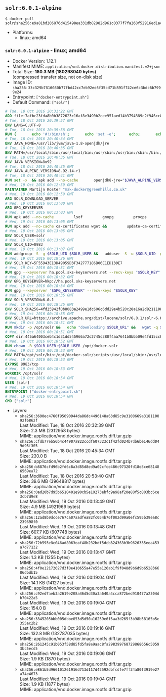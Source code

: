 ## `solr:6.0.1-alpine`

```console
$ docker pull solr@sha256:e9a81bd206876d415498ea331db82982d961c8377f7fa260f52916ed1ac7092d
```

-	Platforms:
	-	linux; amd64

### `solr:6.0.1-alpine` - linux; amd64

-	Docker Version: 1.12.1
-	Manifest MIME: `application/vnd.docker.distribution.manifest.v2+json`
-	Total Size: **180.3 MB (180298040 bytes)**  
	(compressed transfer size, not on-disk size)
-	Image ID: `sha256:33c329b7816080b77fbd42cc7eb92ee5f35cd71b891f742ce6c3bdc6b7999e24`
-	Entrypoint: `["docker-entrypoint.sh"]`
-	Default Command: `["solr"]`

```dockerfile
# Tue, 18 Oct 2016 20:31:22 GMT
ADD file:7afbc23fda8b0b3872623c16af8e3490b2cee951aed14b3794389c2f946cc8c7 in / 
# Tue, 18 Oct 2016 20:39:57 GMT
ENV LANG=C.UTF-8
# Tue, 18 Oct 2016 20:39:58 GMT
RUN { 		echo '#!/bin/sh'; 		echo 'set -e'; 		echo; 		echo 'dirname "$(dirname "$(readlink -f "$(which javac || which java)")")"'; 	} > /usr/local/bin/docker-java-home 	&& chmod +x /usr/local/bin/docker-java-home
# Tue, 18 Oct 2016 20:40:34 GMT
ENV JAVA_HOME=/usr/lib/jvm/java-1.8-openjdk/jre
# Tue, 18 Oct 2016 20:40:35 GMT
ENV PATH=/usr/local/sbin:/usr/local/bin:/usr/sbin:/usr/bin:/sbin:/bin:/usr/lib/jvm/java-1.8-openjdk/jre/bin:/usr/lib/jvm/java-1.8-openjdk/bin
# Tue, 18 Oct 2016 20:40:35 GMT
ENV JAVA_VERSION=8u92
# Tue, 18 Oct 2016 20:40:35 GMT
ENV JAVA_ALPINE_VERSION=8.92.14-r1
# Tue, 18 Oct 2016 20:40:41 GMT
RUN set -x 	&& apk add --no-cache 		openjdk8-jre="$JAVA_ALPINE_VERSION" 	&& [ "$JAVA_HOME" = "$(docker-java-home)" ]
# Wed, 19 Oct 2016 00:12:59 GMT
MAINTAINER Martijn Koster "mak-docker@greenhills.co.uk"
# Wed, 19 Oct 2016 00:12:59 GMT
ARG SOLR_DOWNLOAD_SERVER
# Wed, 19 Oct 2016 00:13:00 GMT
ARG GPG_KEYSERVER
# Wed, 19 Oct 2016 00:13:03 GMT
RUN apk add --no-cache         lsof         gnupg         procps         tar         bash
# Wed, 19 Oct 2016 00:13:05 GMT
RUN apk add --no-cache ca-certificates wget &&         update-ca-certificates
# Wed, 19 Oct 2016 00:13:05 GMT
ENV SOLR_USER=solr
# Wed, 19 Oct 2016 00:13:05 GMT
ENV SOLR_UID=8983
# Wed, 19 Oct 2016 00:13:07 GMT
RUN addgroup -S -g $SOLR_UID $SOLR_USER &&   adduser -S -u $SOLR_UID -g $SOLR_USER $SOLR_USER
# Wed, 19 Oct 2016 00:18:26 GMT
ENV SOLR_KEY=5F55943E13D49059D3F342777186B06E1ED139E7
# Wed, 19 Oct 2016 00:18:31 GMT
RUN gpg --keyserver ha.pool.sks-keyservers.net --recv-keys "$SOLR_KEY"
# Wed, 19 Oct 2016 00:18:32 GMT
ENV GPG_KEYSERVER=hkp://ha.pool.sks-keyservers.net
# Wed, 19 Oct 2016 00:18:34 GMT
RUN gpg --keyserver "$GPG_KEYSERVER" --recv-keys "$SOLR_KEY"
# Wed, 19 Oct 2016 00:18:35 GMT
ENV SOLR_VERSION=6.0.1
# Wed, 19 Oct 2016 00:18:35 GMT
ENV SOLR_SHA256=4fd25942f0b8083a2499e1dc606c6dd29e4b520c28a16a2d82111088126d43af
# Wed, 19 Oct 2016 00:18:35 GMT
ENV SOLR_URL=https://archive.apache.org/dist/lucene/solr/6.0.1/solr-6.0.1.tgz
# Wed, 19 Oct 2016 00:18:51 GMT
RUN mkdir -p /opt/solr &&   echo "downloading $SOLR_URL" &&   wget -q $SOLR_URL -O /opt/solr.tgz &&   echo "downloading $SOLR_URL.asc" &&   wget -q $SOLR_URL.asc -O /opt/solr.tgz.asc &&   echo "$SOLR_SHA256 */opt/solr.tgz" | sha256sum -c - &&   (>&2 ls -l /opt/solr.tgz /opt/solr.tgz.asc) &&   gpg --batch --verify /opt/solr.tgz.asc /opt/solr.tgz &&   tar -C /opt/solr --extract --file /opt/solr.tgz --strip-components=1 &&   rm /opt/solr.tgz* &&   rm -Rf /opt/solr/docs/ &&   mkdir -p /opt/solr/server/solr/lib /opt/solr/server/solr/mycores &&   sed -i -e 's/#SOLR_PORT=8983/SOLR_PORT=8983/' /opt/solr/bin/solr.in.sh &&   sed -i -e '/-Dsolr.clustering.enabled=true/ a SOLR_OPTS="$SOLR_OPTS -Dsun.net.inetaddr.ttl=60 -Dsun.net.inetaddr.negative.ttl=60"' /opt/solr/bin/solr.in.sh &&   chown -R $SOLR_USER:$SOLR_USER /opt/solr &&   mkdir /docker-entrypoint-initdb.d /opt/docker-solr/
# Wed, 19 Oct 2016 00:18:51 GMT
COPY dir:445a64003ceb4c1d31dd545966a72c2745c380f4aa7641b8bbb09e4fd15cc0f6 in /opt/docker-solr/scripts 
# Wed, 19 Oct 2016 00:18:52 GMT
RUN chown -R $SOLR_USER:$SOLR_USER /opt/docker-solr
# Wed, 19 Oct 2016 00:18:53 GMT
ENV PATH=/opt/solr/bin:/opt/docker-solr/scripts:/usr/local/sbin:/usr/local/bin:/usr/sbin:/usr/bin:/sbin:/bin:/usr/lib/jvm/java-1.8-openjdk/jre/bin:/usr/lib/jvm/java-1.8-openjdk/bin
# Wed, 19 Oct 2016 00:18:53 GMT
EXPOSE 8983/tcp
# Wed, 19 Oct 2016 00:18:53 GMT
WORKDIR /opt/solr
# Wed, 19 Oct 2016 00:18:54 GMT
USER [solr]
# Wed, 19 Oct 2016 00:18:54 GMT
ENTRYPOINT ["docker-entrypoint.sh"]
# Wed, 19 Oct 2016 00:18:54 GMT
CMD ["solr"]
```

-	Layers:
	-	`sha256:3690ec4760f95690944da86dc4496148a63d85c9e3100669a318110092f6862f`  
		Last Modified: Tue, 18 Oct 2016 20:32:39 GMT  
		Size: 2.3 MB (2312958 bytes)  
		MIME: application/vnd.docker.image.rootfs.diff.tar.gzip
	-	`sha256:cfdb77eb56b4c44907a822ccdf607323c1f42fd024b7db6be146dd049d95f305`  
		Last Modified: Tue, 18 Oct 2016 20:45:34 GMT  
		Size: 230.0 B  
		MIME: application/vnd.docker.image.rootfs.diff.tar.gzip
	-	`sha256:b8876cfd96b2fd6c8a3d85d8ed9a02cfce486c97320fd18e3ce681486569ea72`  
		Last Modified: Tue, 18 Oct 2016 20:53:40 GMT  
		Size: 39.6 MB (39648817 bytes)  
		MIME: application/vnd.docker.image.rootfs.diff.tar.gzip
	-	`sha256:0ad20b7d95b6510401e90cb5e10273ebfc9a98af20e80f5c803bc6ce3cb7d9e8`  
		Last Modified: Wed, 19 Oct 2016 00:13:49 GMT  
		Size: 4.9 MB (4921969 bytes)  
		MIME: application/vnd.docker.image.rootfs.diff.tar.gzip
	-	`sha256:12ad8b9dcce767ca07aadfea82fc054b76f002d99a0efc595b39ea8c239398f0`  
		Last Modified: Wed, 19 Oct 2016 00:13:48 GMT  
		Size: 607.7 KB (607748 bytes)  
		MIME: application/vnd.docker.image.rootfs.diff.tar.gzip
	-	`sha256:72b593e8c046ad8063eaf48b232bdf5dcb324363b3b9626335eea453a7d77132`  
		Last Modified: Wed, 19 Oct 2016 00:13:47 GMT  
		Size: 1.3 KB (1255 bytes)  
		MIME: application/vnd.docker.image.rootfs.diff.tar.gzip
	-	`sha256:4f0e12172027d3f8e410655a47e55a126ab1f9f048d9b6d9b652836686dbdb15`  
		Last Modified: Wed, 19 Oct 2016 00:19:04 GMT  
		Size: 14.1 KB (14127 bytes)  
		MIME: application/vnd.docker.image.rootfs.diff.tar.gzip
	-	`sha256:c92ed7aeb3a2619e208a46d5d30a3a640a4cca872bed910477a2304db70422a5`  
		Last Modified: Wed, 19 Oct 2016 00:19:04 GMT  
		Size: 154.0 B  
		MIME: application/vnd.docker.image.rootfs.diff.tar.gzip
	-	`sha256:3345205bbb005dbbe053d5d50a16259e6f5aa3d265f3b98b58165b5e355ac2b2`  
		Last Modified: Wed, 19 Oct 2016 00:19:16 GMT  
		Size: 132.8 MB (132787035 bytes)  
		MIME: application/vnd.docker.image.rootfs.diff.tar.gzip
	-	`sha256:261245c91b053f58d85fd5fa8e9aac8fa298399768729868656c50593bc5ecd5`  
		Last Modified: Wed, 19 Oct 2016 00:19:06 GMT  
		Size: 1.9 KB (1870 bytes)  
		MIME: application/vnd.docker.image.rootfs.diff.tar.gzip
	-	`sha256:e861b5d966101261916d713d117d42592dbfcdfe7ff34a80f3919e27a74e4673`  
		Last Modified: Wed, 19 Oct 2016 00:19:04 GMT  
		Size: 1.9 KB (1877 bytes)  
		MIME: application/vnd.docker.image.rootfs.diff.tar.gzip
